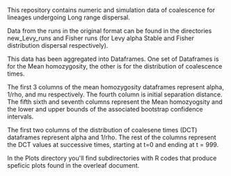 This repository contains numeric and simulation data of coalescence for lineages undergoing Long range dispersal.  

Data from the runs in the original format can be found in the directories new_Levy_runs and Fisher runs (for Levy alpha Stable and Fisher distribution dispersal respectively).

This data has been aggregated into Dataframes.  One set of Dataframes is for the Mean homozygosity, the other is for the distribution of coalescence times.

The first 3 columns of the mean homozygosity dataframes represent alpha, 1/rho, and mu respectively.  The fourth column is initial separation distance.  The fifth sixth and seventh columns represent the Mean homozyogsity and the lower and upper bounds of the associated bootstrap confidence intervals.

The first two columns of the distribution of coalesene times (DCT) dataframes represent alpha and 1/rho.  The rest of the columns represent the DCT values at successive times, starting at t=0 and ending at t = 999.


In the Plots directory you'll find subdirectories with R codes that produce speficic plots found in the overleaf document. 
